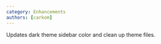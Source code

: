 ```yaml
---
category: Enhancements
authors: [carkom]
---
```


Updates dark theme sidebar color and clean up theme files.
